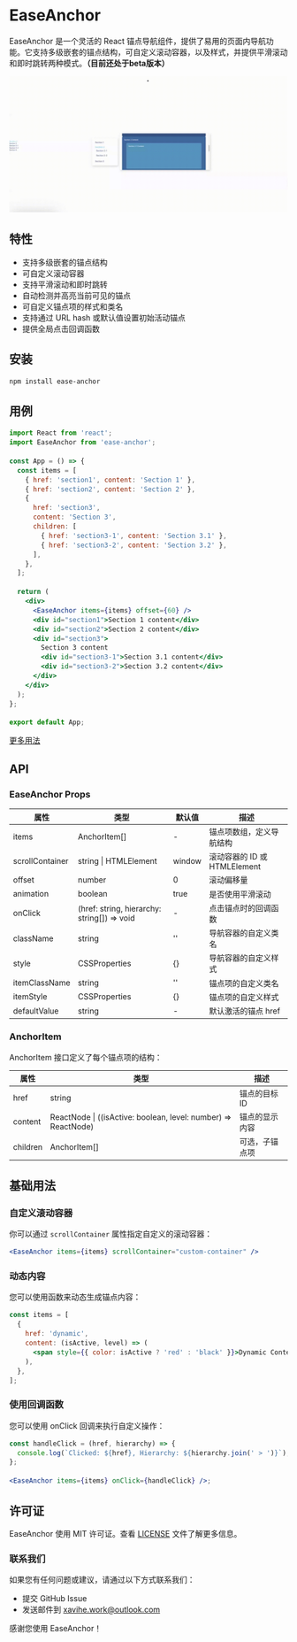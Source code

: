 # EaseAnchor

EaseAnchor 是一个灵活的 React 锚点导航组件，提供了易用的页面内导航功能。它支持多级嵌套的锚点结构，可自定义滚动容器，以及样式，并提供平滑滚动和即时跳转两种模式。**（目前还处于beta版本）**

![demo](./assets/demo.gif)

## 特性

- 支持多级嵌套的锚点结构
- 可自定义滚动容器
- 支持平滑滚动和即时跳转
- 自动检测并高亮当前可见的锚点
- 可自定义锚点项的样式和类名
- 支持通过 URL hash 或默认值设置初始活动锚点
- 提供全局点击回调函数

## 安装

```bash
npm install ease-anchor
```

## 用例

```jsx
import React from 'react';
import EaseAnchor from 'ease-anchor';

const App = () => {
  const items = [
    { href: 'section1', content: 'Section 1' },
    { href: 'section2', content: 'Section 2' },
    {
      href: 'section3',
      content: 'Section 3',
      children: [
        { href: 'section3-1', content: 'Section 3.1' },
        { href: 'section3-2', content: 'Section 3.2' },
      ],
    },
  ];

  return (
    <div>
      <EaseAnchor items={items} offset={60} />
      <div id="section1">Section 1 content</div>
      <div id="section2">Section 2 content</div>
      <div id="section3">
        Section 3 content
        <div id="section3-1">Section 3.1 content</div>
        <div id="section3-2">Section 3.2 content</div>
      </div>
    </div>
  );
};

export default App;
```

[更多用法](./demo/src/App.jsx)

## API

### EaseAnchor Props

| 属性            | 类型                                        | 默认值 | 描述                         |
| --------------- | ------------------------------------------- | ------ | ---------------------------- |
| items           | AnchorItem[]                                | -      | 锚点项数组，定义导航结构     |
| scrollContainer | string \| HTMLElement                       | window | 滚动容器的 ID 或 HTMLElement |
| offset          | number                                      | 0      | 滚动偏移量                   |
| animation       | boolean                                     | true   | 是否使用平滑滚动             |
| onClick         | (href: string, hierarchy: string[]) => void | -      | 点击锚点时的回调函数         |
| className       | string                                      | ''     | 导航容器的自定义类名         |
| style           | CSSProperties                               | {}     | 导航容器的自定义样式         |
| itemClassName   | string                                      | ''     | 锚点项的自定义类名           |
| itemStyle       | CSSProperties                               | {}     | 锚点项的自定义样式           |
| defaultValue    | string                                      | -      | 默认激活的锚点 href          |

### AnchorItem

AnchorItem 接口定义了每个锚点项的结构：

| 属性     | 类型                                                           | 描述           |
| -------- | -------------------------------------------------------------- | -------------- |
| href     | string                                                         | 锚点的目标 ID  |
| content  | ReactNode \| ((isActive: boolean, level: number) => ReactNode) | 锚点的显示内容 |
| children | AnchorItem[]                                                   | 可选，子锚点项 |

## 基础用法

### 自定义滚动容器

你可以通过 `scrollContainer` 属性指定自定义的滚动容器：

```jsx
<EaseAnchor items={items} scrollContainer="custom-container" />
```

### 动态内容

您可以使用函数来动态生成锚点内容：

```jsx
const items = [
  {
    href: 'dynamic',
    content: (isActive, level) => (
      <span style={{ color: isActive ? 'red' : 'black' }}>Dynamic Content (Level: {level})</span>
    ),
  },
];
```

### 使用回调函数

您可以使用 onClick 回调来执行自定义操作：

```jsx
const handleClick = (href, hierarchy) => {
  console.log(`Clicked: ${href}, Hierarchy: ${hierarchy.join(' > ')}`);
};

<EaseAnchor items={items} onClick={handleClick} />;
```

## 许可证

EaseAnchor 使用 MIT 许可证。查看 [LICENSE](./LICENSE) 文件了解更多信息。

### 联系我们

如果您有任何问题或建议，请通过以下方式联系我们：

- 提交 GitHub Issue
- 发送邮件到 xavihe.work@outlook.com

感谢您使用 EaseAnchor！
